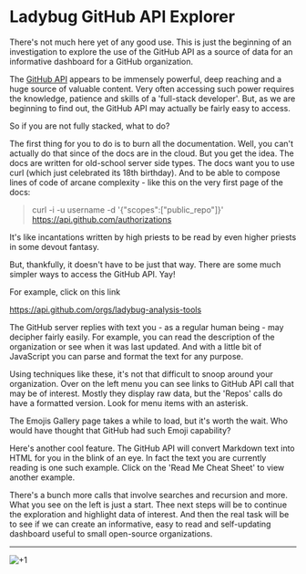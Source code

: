 Ladybug GitHub API Explorer
===

There's not much here yet of any good use.
This is just the beginning of an investigation to explore the use of the GitHub API as a source of data for an informative dashboard for a GitHub organization.

The [GitHub API]( https://developer.github.com/v3/ ) appears to be immensely powerful, deep reaching and a huge source of valuable content.
Very often accessing such power requires the knowledge, patience and skills of a 'full-stack developer'.
But, as we are beginning to find out, the GitHub API may actually be fairly easy to access.

So if you are not fully stacked, what to do?

The first thing for you to do is to burn all the documentation. Well, you can't actually do that since of the docs are in the cloud.
But you get the idea.
The docs are written for old-school server side types. The docs want you to use curl (which just celebrated its 18th birthday).
And to be able to compose lines of code of arcane complexity - like this on the very first page of the docs:

> curl -i -u username -d '{"scopes":["public_repo"]}' https://api.github.com/authorizations

It's like incantations written by high priests to be read by even higher priests in some devout fantasy.

But, thankfully, it doesn't have to be just that way. There are some much simpler ways to access the GitHub API. Yay!

For example, click on this link

<https://api.github.com/orgs/ladybug-analysis-tools>

The GitHub server replies with text you - as a regular human being - may decipher fairly easily.
For example, you can read the description of the organization or see when it was last updated.
And with a little bit of JavaScript you can parse and format the text for any purpose.

Using techniques like these, it's not that difficult to snoop around your organization.
Over on the left menu you can see links to GitHub API call that may be of interest.
Mostly they display raw data, but the 'Repos' calls do have a formatted version.
Look for menu items with an asterisk.

The Emojis Gallery page takes a while to load, but it's worth the wait. Who would have thought that GitHub had such Emoji capability?

Here's another cool feature. The GitHub API will convert Markdown text into HTML for you in the blink of an eye.
In fact the text you are currently reading is one such example. Click on the 'Read Me Cheat Sheet' to view another example.

There's a bunch more calls that involve searches and recursion and more. What you see on the left is just a start.
Thee next steps will be to continue the exploration and highlight data of interest.
And then the real task will be to see if we can create an informative, easy to read and self-updating dashboard useful to small open-source organizations.


***


![+1]( https://assets-cdn.github.com/images/icons/emoji/unicode/1f44d.png?v6 )
